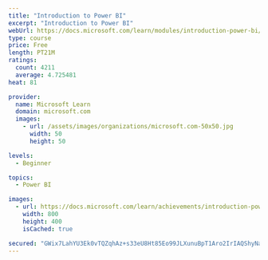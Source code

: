 ```yaml
---
title: "Introduction to Power BI"
excerpt: "Introduction to Power BI"
webUrl: https://docs.microsoft.com/learn/modules/introduction-power-bi/
type: course
price: Free
length: PT21M
ratings:
  count: 4211
  average: 4.725481
heat: 81

provider:
  name: Microsoft Learn
  domain: microsoft.com
  images:
    - url: /assets/images/organizations/microsoft.com-50x50.jpg
      width: 50
      height: 50

levels:
  - Beginner

topics:
  - Power BI

images:
  - url: https://docs.microsoft.com/learn/achievements/introduction-power-bi-social.png
    width: 800
    height: 400
    isCached: true

secured: "GWix7LahYU3Ek0vTQZqhAz+s33eU8Ht85Eo99JLXunuBpT1Aro2IrIAQShyNa2b3huEmIvDc4i/Z3xjJtYFWtw4ruBszHopBvgWlf4kq0INxyiV8FP0weUoFIg++NNin6sd4GdYYMI7SIz+oW8uoHmbMnmV3VkQuJJ/mChCyd7aNBssJeO4I7BTi0vcTvlX74q+a7oH9QVx0NeZRivagS+NjUnyykR93X966m2fdLsvT3X62z8ySqCBIeBo8Ff4gt06GyCPHc97TKO9kOR4oC2cIz3HFuMpWLLGYjOGhBywolxnuTlkQeq3Y2Z7HhCGIyfK8LpPZ9MaKo6dXel54DxFaFd7aylgRRBdF3rS+aGzQMPLNw+qPKZlVsOdGnva960JdzGPpb1+jANdZmvP/bcMRuG/PoKp1k4I7rL58MWE=;2iZyGmA4vl/koTRzs4gKpA=="
---
```



